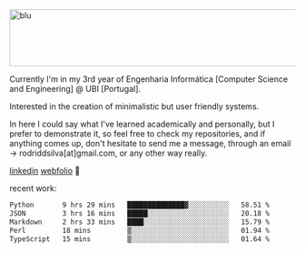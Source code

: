 
<img width="1415" height="100" alt="blu" src="https://github.com/rdsilva01/rdsilva01/assets/101207588/deb060e5-d035-4f09-b511-e3f50605b207">

Currently I'm in my 3rd year of Engenharia Informática [Computer Science and Engineering] @ UBI [Portugal].

Interested in the creation of minimalistic but user friendly systems.

In here I could say what I've learned academically and personally, but I prefer to demonstrate it, so feel free to check my repositories, and if anything comes up, don't hesitate to send me a message, through an email -> rodriddsilva[at]gmail.com, or any other way really.

[linkedin](https://www.linkedin.com/in/rodrigo-silva-455b291bb/)
[webfolio](https://rdsilva01.github.io/) 🏁

<!-- ![](https://komarev.com/ghpvc/?username=rdsilva01) -->

recent work:
<!--START_SECTION:waka-->

```txt
Python       9 hrs 29 mins   ██████████████▓░░░░░░░░░░   58.51 %
JSON         3 hrs 16 mins   █████░░░░░░░░░░░░░░░░░░░░   20.18 %
Markdown     2 hrs 33 mins   ████░░░░░░░░░░░░░░░░░░░░░   15.79 %
Perl         18 mins         ▒░░░░░░░░░░░░░░░░░░░░░░░░   01.94 %
TypeScript   15 mins         ▒░░░░░░░░░░░░░░░░░░░░░░░░   01.64 %
```

<!--END_SECTION:waka-->

